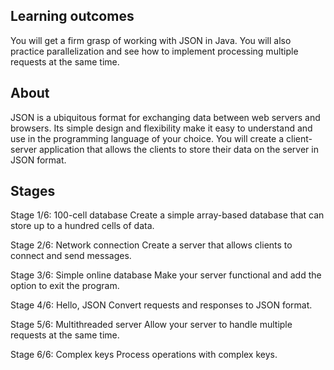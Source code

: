 
## Learning outcomes

You will get a firm grasp of working with JSON in Java. You will also practice parallelization and see how to implement processing multiple requests at the same time.

## About

JSON is a ubiquitous format for exchanging data between web servers and browsers. Its simple design and flexibility make it easy to understand and use in the programming language of your choice. You will create a client-server application that allows the clients to store their data on the server in JSON format.

## Stages

Stage 1/6: 100-cell database
Create a simple array-based database that can store up to a hundred cells of data.

Stage 2/6: Network connection
Create a server that allows clients to connect and send messages.

Stage 3/6: Simple online database
Make your server functional and add the option to exit the program.

Stage 4/6: Hello, JSON
Convert requests and responses to JSON format.

Stage 5/6: Multithreaded server
Allow your server to handle multiple requests at the same time.

Stage 6/6: Complex keys
Process operations with complex keys. 
